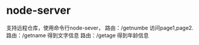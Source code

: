 # node-server
支持远程仓库，使用命令行node-sever，
路由：/getnumbe 访问page1,page2.
路由：/getname 得到文字信息
路由：/getage 得到年龄信息
